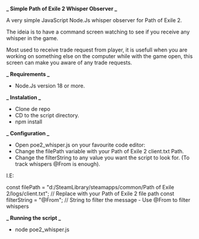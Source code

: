 **_ Simple Path of Exile 2 Whisper Observer _**

A very simple JavaScript Node.Js whisper observer for Path of Exile 2.

The ideia is to have a command screen watching to see if you receive any whisper in the game.

Most used to receive trade request from player, it is usefull when you are working on something else on the computer while with the game open, this screen can make you aware of any trade requests.

**_ Requirements _**

- Node.Js version 18 or more.

**_ Instalation _**

- Clone de repo
- CD to the script directory.
- npm install

**_ Configuration _**

- Open poe2_whisper.js on your favourite code editor:
- Change the filePath variable with your Path of Exile 2 client.txt Path.
- Change the filterString to any value you want the script to look for. (To track whispers @From is enough).

I.E:

const filePath =
"d:/SteamLibrary/steamapps/common/Path of Exile 2/logs/client.txt"; // Replace with your Path of Exile 2 file path
const filterString = "@From"; // String to filter the message - Use @From to filter whispers

**_ Running the script _**

- node poe2_whisper.js
